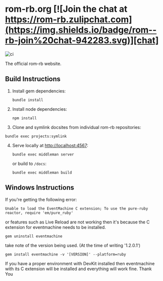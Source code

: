 [actions]: https://github.com/rom-rb/rom-rb.org/actions
[chat]: https://rom-rb.zulipchat.com

# rom-rb.org [![Join the chat at https://rom-rb.zulipchat.com](https://img.shields.io/badge/rom--rb-join%20chat-942283.svg)][chat]

![ci](https://github.com/rom-rb/rom-rb.org/workflows/ci/badge.svg)

The official rom-rb website.

## Build Instructions

1. Install gem dependencies:

   ```shell
   bundle install
    ```

2. Install node dependencies:

   ```shell
   npm install
   ```
   

3. Clone and symlink docsites from individual rom-rb repositories:

```
bundle exec projects:symlink
```
   
4. Serve locally at [http://localhost:4567](http://localhost:4567):

   ```shell
   bundle exec middleman server
   ```

   or build to `/docs`:

   ```shell
   bundle exec middleman build
   ```

 ## Windows Instructions
 If you're getting the following error:
 
 ```
 Unable to load the EventMachine C extension; To use the pure-ruby reactor, require 'em/pure_ruby'
 ```
 
 or features such as Live Reload are not working then it's because the
 C extension for eventmachine needs to be installed.
 
 ```
 gem uninstall eventmachine
 ```
 
 take note of the version being used. (At the time of writing '1.2.0.1')
 
 ```
 gem install eventmachine -v '[VERSION]' --platform=ruby
 ```
 
 If you have a proper environment with DevKit installed then eventmachine with its
 C extension will be installed and everything will work fine.
Thank You
